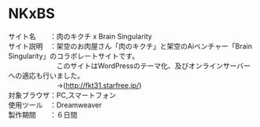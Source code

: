 # NKxBS
サイト名　　：肉のキクチ x Brain Singularity  
サイト説明　：架空のお肉屋さん「肉のキクチ」と架空のAiベンチャー「Brain Singularity」のコラボレートサイトです。  
　　　　　　　このサイトはWordPressのテーマ化、及びオンラインサーバーへの適応も行いました。  
　　　　　　　→(http://fkt31.starfree.jp/)  
対象ブラウザ：PC,スマートフォン  
使用ツール　：Dreamweaver  
製作期間　　：６日間
